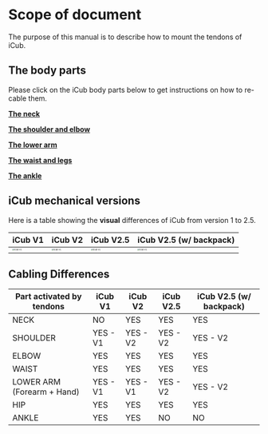 # Scope of document

The purpose of this manual is to describe how to mount the tendons of iCub.

## The body parts

Please click on the iCub body parts below to get instructions on how to re-cable them.

[**The neck**](neck.md)

[**The shoulder and elbow**](shoulder_elbow.md)

[**The lower arm**](lower_arm.md)

[**The waist and legs**](waist_hip.md)

[**The ankle**](ankle.md)



## iCub mechanical versions

Here is a table showing the **visual** differences of iCub from version 1 to 2.5.

| iCub V1                     | iCub V2                     | iCub V2.5                       | iCub V2.5 (w/ backpack)         |
| --------------------------- | --------------------------- | ------------------------------- | ---------------------------- |
| <img src="img/tobedone.jpg" alt="iCub V1" style="zoom: 25%;" /> | <img src="img/tobedone.jpg" alt="iCub V1" style="zoom: 25%;" /> | <img src="img/tobedone.jpg" alt="iCub V1" style="zoom: 25%;" /> | <img src="img/tobedone.jpg" alt="iCub V1" style="zoom: 25%;" /> |



## Cabling Differences

| Part activated by tendons  | iCub V1  | iCub V2  | iCub V2.5 | iCub V2.5 (w/ backpack) |
| -------------------------- | -------- | -------- | --------- | -------------------- |
| NECK                       | NO       | YES      | YES       | YES                  |
| SHOULDER                   | YES - V1 | YES - V2 | YES - V2  | YES - V2             |
| ELBOW                      | YES      | YES      | YES       | YES                  |
| WAIST                      | YES      | YES      | YES       | YES                  |
| LOWER ARM (Forearm + Hand) | YES - V1 | YES - V1 | YES - V2  | YES - V2             |
| HIP                        | YES      | YES      | YES       | YES                  |
| ANKLE                      | YES      | YES      | NO        | NO                   |



